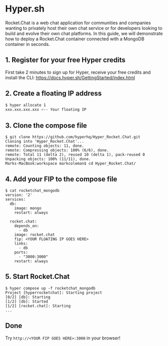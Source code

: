 # Hyper.sh

Rocket.Chat is a web chat application for communities and companies wanting to privately host their own chat service or for developers looking to build and evolve their own chat platforms. In this guide, we will demonstrate how to deploy a Rocket.Chat container connected with a MongoDB container in seconds.

## 1. Register for your free Hyper credits

First take 2 minutes to sign up for Hyper, receive your free credits and install the CLI: <https://docs.hyper.sh/GettingStarted/index.html>

## 2. Create a floating IP address

``` bash
$ hyper allocate 1
xxx.xxx.xxx.xxx <-- Your floating IP
```

## 3. Clone the compose file

```
$ git clone https://github.com/hyperhq/Hyper_Rocket.Chat.git
Cloning into 'Hyper_Rocket.Chat'...
remote: Counting objects: 11, done.
remote: Compressing objects: 100% (6/6), done.
remote: Total 11 (delta 2), reused 10 (delta 1), pack-reused 0
Unpacking objects: 100% (11/11), done.
Marks-MacBook:workspace markcoleman$ cd Hyper_Rocket.Chat/
```

## 4. Add your FIP to the compose file

```
$ cat rocketchat_mongodb
version: '2'
services:
  db:
    image: mongo
    restart: always

  rocket.chat:
    depends_on:
      - db
    image: rocket.chat
    fip: <YOUR FLOATING IP GOES HERE>
    links:
      - db
    ports:
      - "3000:3000"
    restart: always
```

## 5. Start Rocket.Chat

```
$ hyper compose up -f rocketchat_mongodb
Project [hyperrocketchat]: Starting project
[0/2] [db]: Starting
[1/2] [db]: Started
[1/2] [rocket.chat]: Starting
...
```

## Done

Try ```http://<YOUR FIP GOES HERE>:3000``` in your browser!
